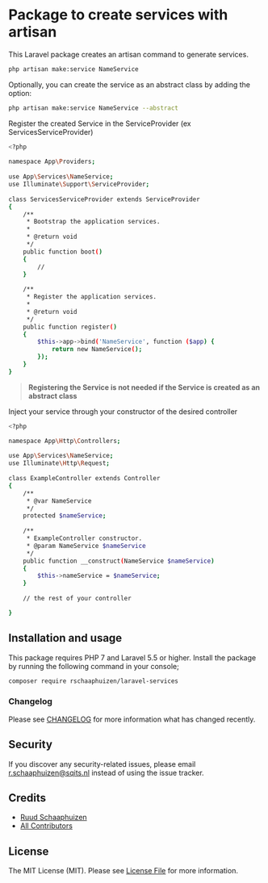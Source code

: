 # Package to create services with artisan

This Laravel package creates an artisan command to generate services.

``` bash
php artisan make:service NameService
```

Optionally, you can create the service as an abstract class by adding the option:

``` bash
php artisan make:service NameService --abstract
```

Register the created Service in the ServiceProvider (ex ServicesServiceProvider)

``` bash
<?php
 
namespace App\Providers;
 
use App\Services\NameService;
use Illuminate\Support\ServiceProvider;
 
class ServicesServiceProvider extends ServiceProvider
{
    /**
     * Bootstrap the application services.
     *
     * @return void
     */
    public function boot()
    {
        //
    }
 
    /**
     * Register the application services.
     *
     * @return void
     */
    public function register()
    {
        $this->app->bind('NameService', function ($app) {
            return new NameService();
        });
    }
}
```

> **Registering the Service is not needed if the Service is created as an abstract class**

Inject your service through your constructor of the desired controller

``` bash
<?php

namespace App\Http\Controllers;
 
use App\Services\NameService;
use Illuminate\Http\Request;
 
class ExampleController extends Controller
{
    /**
     * @var NameService
     */
    protected $nameService;
 
    /**
     * ExampleController constructor.
     * @param NameService $nameService
     */
    public function __construct(NameService $nameService)
    {
        $this->nameService = $nameService;
    }
    
    // the rest of your controller

}
```

## Installation and usage

This package requires PHP 7 and Laravel 5.5 or higher. Install the package by running the following command in your console;

``` bash
composer require rschaaphuizen/laravel-services
```

### Changelog

Please see [CHANGELOG](CHANGELOG.md) for more information what has changed recently.

## Security

If you discover any security-related issues, please email r.schaaphuizen@sqits.nl instead of using the issue tracker.

## Credits

- [Ruud Schaaphuizen](https://github.com/rschaaphuizen)
- [All Contributors](../../contributors)

## License

The MIT License (MIT). Please see [License File](LICENSE.md) for more information.